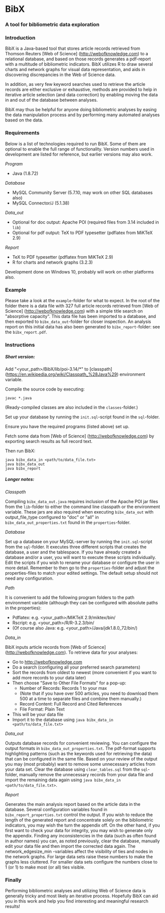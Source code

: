 # BibX
### A tool for bibliometric data exploration

### Introduction

BibX is a Java-based tool that stores article records retrieved from Thomson Reuters [Web of Science] (http://webofknowledge.com) to a relational database, and based on those records generates a pdf-report with a multitude of bibliometric indicators. BibX utilizes R to draw several charts and network graphs for visual data representation, and aids in discovering discrepancies in the Web of Science data.

In addition, as very few keyword searches used to retrieve the article records are either exclusive or exhaustive, methods are provided to help in iterative article selection (and data correction) by enabling moving the data in and out of the database between analyses.

BibX may thus be helpful for anyone doing bibliometric analyses by easing the data manipulation process and by performing many automated analyses based on the data.


### Requirements

Below is a list of technologies required to run BibX. Some of them are optional to enable the full range of functionality. Version numbers used in development are listed for reference, but earlier versions may also work.

_Program_
- Java (1.8.72)

_Database_
- MySQL Community Server (5.7.10, may work on other SQL databases also)
- MySQL Connector/J (5.1.38)

_Data_out_
- Optional for doc output: Apache POI (required files from 3.14 included in `lib`)
- Optional for pdf output: TeX to PDF typesetter (pdflatex from MiKTeX 2.9)

_Report_
- TeX to PDF typesetter (pdflatex from MiKTeX 2.9)
- R for charts and network graphs (3.2.3)

Development done on Windows 10, probably will work on other platforms also.


### Example

Please take a look at the `example`-folder for what to expect. In the root of the folder there is a data file with 327 full article records retrieved from [Web of Science] (http://webofknowledge.com) with a simple title search on "absorptive capacity". This data file has been imported to a database, and then exported to `bibx_data_out`-folder for closer inspection. An analysis report on this initial data has also been generated to `bibx_report`-folder: see the `bibx_report.pdf`.


### Instructions

##### Short version:

Add "&lt;your_path&gt;/BibX/lib/poi-3.14/*" to [classpath] (https://en.wikipedia.org/wiki/Classpath_%28Java%29) environment variable.

Compile the source code by executing:

    javac *.java
    
(Ready-compiled classes are also included in the `classes`-folder.)

Set up your database by running the `init.sql`-script found in the `sql`-folder.

Ensure you have the required programs (listed above) set up.

Fetch some data from [Web of Science] (http://webofknowledge.com) by exporting search results as full record text.

Then run BibX:

    java bibx_data_in <path/to/data_file.txt>
    java bibx_data_out
    java bibx_report

##### Longer notes:

_Classpath_

Compiling `bibx_data_out.java` requires inclusion of the Apache POI jar files from the `lib`-folder to either the command line classpath or the environment variable. These jars are also required when executing `bibx_data_out` with output_file_type configured to "doc" or "all" in `bibx_data_out_properties.txt` found in the `properties`-folder.

_Database_

Set up a database on your MySQL-server by running the `init.sql`-script from the `sql`-folder. It executes three different scripts that creates the database, a user and the tablespace. If you have already created a database and/or a user, you will want to execute these scripts individually.
Edit the scripts if you wish to rename your database or configure the user in more detail. Remember to then go to the `properties`-folder and adjust the properties-files to match your edited settings. The default setup should not need any configuration.

_Path_

It is convenient to add the following program folders to the path environment variable (although they can be configured with absolute paths in the properties):
- Pdflatex: e.g. &lt;your_path&gt;/MiKTeX 2.9/miktex/bin/
- Rscript: e.g. &lt;your_path&gt;/R/R-3.2.3/bin/
- (Of course also Java: e.g. &lt;your_path&gt;/Java/jdk1.8.0_72/bin/)

_Data_in_

BibX inputs article records from [Web of Science] (http://webofknowledge.com). To retrieve data for your analyses:
- Go to http://webofknowledge.com
- Do a search (configuring all your preferred search parameters)
- Sort the records from oldest to newest (more convenient if you want to add more records to your data later)
- Then choose "Save to Other File Formats" for a pop-up:
  - Number of Records: Records 1 to your max
  - (Note that if you have over 500 articles, you need to download them 500 at a time to separate files and combine them manually.)
  - Record Content: Full Record and Cited References
  - File Format: Plain Text
- This will be your data file
- Import it to the database using `java bibx_data_in <path/to/data_file.txt>`

_Data_out_

Outputs database records for convenient reviewing. You can configure the output formats in `bibx_data_out_properties.txt`. The pdf-format supports highlighting patterns (such as the keywords used for retrieving the data) that can be configured in the same file.
Based on your review of the output you may (most probably) want to remove some unnecessary articles from your data set. Clear the database using `clear_tables.sql` from the `sql`-folder, manually remove the unnecessary records from your data file and import the remaining data again using `java bibx_data_in <path/to/data_file.txt>`.

_Report_

Generates the main analysis report based on the article data in the database. Several configuration variables found in `bibx_report_properties.txt` control the output.
If you wish to reduce the length of the generated report and concentrate solely on the bibliometric indicators, you may wish the turn the appendix off. On the other hand, if you first want to check your data for integrity, you may wish to generate only the appendix. Finding any inconsistencies in the data (such as often found in author names) you can, as noted previously, clear the database, manually edit your data file and then import the corrected data again.
The network_edgesize_min -variables affect the visibility of ties and nodes in the network graphs. For large data sets raise these numbers to make the graphs less cluttered. For smaller data sets configure the numbers close to 1 (or 1) to make most (or all) ties visible.

### Finally

Performing bibliometric analyses and utilizing Web of Science data is generally tricky and most likely an iterative process. Hopefully BibX can aid you in this work and help you find interesting and meaningful research results!
